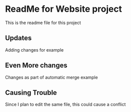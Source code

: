 # ReadMe for Website project

This is the readme file for this project

## Updates

Adding changes for example

## Even More changes

Changes as part of automatic merge example

## Causing Trouble

Since I plan to edit the same file, this could cause a conflict
